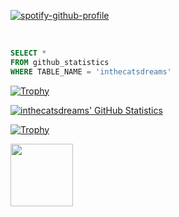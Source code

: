 [![spotify-github-profile](https://spotify-github-profile.vercel.app/api/view?uid=sakurachan-ru&cover_image=true&theme=novatorem)](https://github.com/kittinan/spotify-github-profile)


<br />

```sql
SELECT *
FROM github_statistics
WHERE TABLE_NAME = 'inthecatsdreams'

```
<a href="https://github.com/ryo-ma/github-profile-trophy"><img src="https://github-profile-trophy.vercel.app/?username=inthecatsdreams&theme=alduin" alt="Trophy" /></a>

<a href="https://github.com/anuraghazra/github-readme-stats"><img src="https://github-readme-stats-fuwn.vercel.app/api?username=inthecatsdreams&show_icons=true&theme=alduin&count_private=true" alt="inthecatsdreams' GitHub Statistics" /><a/>

<a href="https://github.com/anuraghazra/github-readme-stats"><img src="https://github-readme-stats-fuwn.vercel.app/api/top-langs/?username=inthecatsdreams&layout=compact&theme=alduin" alt="Trophy" /></a>

<img src="https://inthecatsdreams.neocities.org/sewerslvt.gif" style="width: 100px;">


